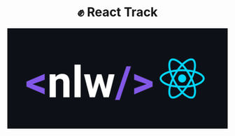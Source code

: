 
<h1 align="center">
✊ React Track </h1>

<p align="center">
   <img src="@readmeImages/nlw-react.png">
</p>
 
